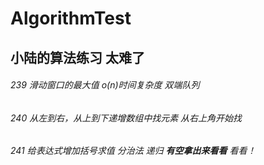 # AlgorithmTest
## 小陆的算法练习 太难了
###### 239 滑动窗口的最大值 o(n)时间复杂度 双端队列
###### 240 从左到右，从上到下递增数组中找元素 从右上角开始找
###### 241 给表达式增加括号求值 分治法 递归  **有空拿出来看看** *看看！*
